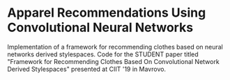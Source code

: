 # Apparel Recommendations Using Convolutional Neural Networks
Implementation of a framework for recommending clothes based on neural networks derived stylespaces. Code for the STUDENT paper titled "Framework for Recommending Clothes Based On Convolutional Network Derived Stylespaces" presented at CIIT '19 in Mavrovo.
